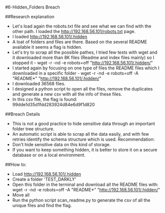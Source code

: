 #6-Hidden_Folders Breach

##Research explanation
- Let's load again the robots.txt file and see what we can find with the other path. I loaded the http://192.168.56.101/robots.txt page. 
- I loaded  http://192.168.56.101/.hidden
- A loat of folders and files are there. Based on the several README available it seems a flag is hidden.
- Let's try to scrap all the possible pathes, I tried few tests with wget and it downloaded more than 8K files (Readme and index files mainly) so I stopped it - wget -r -nd -e robots=off "http://192.168.56.101/.hidden/"
- I started again by focusing on one type of files the README files which I downloaded in a specific folder - wget -r -nd -e robots=off -A "README*" "http://192.168.56.101/.hidden/"
- I downloaded 36568 files.
- I designed a python script to open all the files, remove the duplicates and generate a new csv with  all the info of these files.
- In this csv file, the flag is found: 99dde1d35d1fdd283924d84e6d9f1d820


##Breach Details 
- This is not a good practice to hide sensitive data through an important folder tree structure.
- An automatic script is able to scrap all the data easily, and with few retries identify the schema structure which is used.
Recommendation: 
- Don't hide sensitive data on  this kind of storage.
- If you want to keep something hidden, it is better to store it on a secure database or on a local environment.

##How to:
- Load  http://192.168.56.101/.hidden
- Create a folder 'TEST_DARKLY'
- Open this folder in the terminal and download all the README files with: wget -r -nd -e robots=off -A "README*" "http://192.168.56.101/.hidden/"
- Move all
- Run the python script scan_readme.py to generate the csv of all the unique files and find the flag.